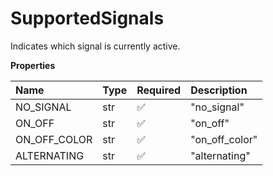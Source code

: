 # SupportedSignals

Indicates which signal is currently active.

**Properties**

| Name         | Type | Required | Description    |
| :----------- | :--- | :------- | :------------- |
| NO_SIGNAL    | str  | ✅       | "no_signal"    |
| ON_OFF       | str  | ✅       | "on_off"       |
| ON_OFF_COLOR | str  | ✅       | "on_off_color" |
| ALTERNATING  | str  | ✅       | "alternating"  |

<!-- This file was generated by liblab | https://liblab.com/ -->
